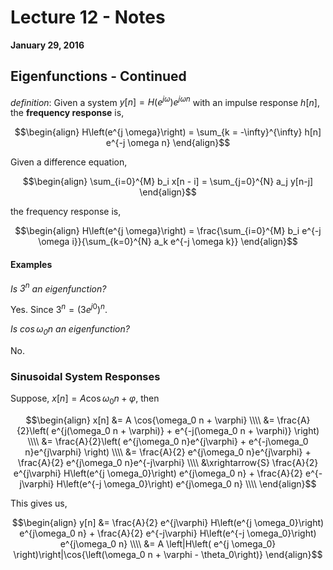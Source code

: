 # Lecture 12 - Notes  

**January 29, 2016**  

## Eigenfunctions - Continued

_definition_: Given a system $y[n] = H\left(e^{j \omega}\right) e^{j \omega n}$ with an impulse response $h[n]$, the __frequency response__ is,

$$\begin{align}
    H\left(e^{j \omega}\right) = \sum_{k = -\infty}^{\infty} h[n] e^{-j \omega n}
\end{align}$$

Given a difference equation,

$$\begin{align}
    \sum_{i=0}^{M} b_i x[n - i] = \sum_{j=0}^{N} a_j y[n-j]
\end{align}$$

the frequency response is,


$$\begin{align}
    H\left(e^{j \omega}\right) = \frac{\sum_{i=0}^{M} b_i e^{-j \omega i}}{\sum_{k=0}^{N} a_k e^{-j \omega k}}
\end{align}$$

#### Examples

*Is $3^n$ an eigenfunction?*

Yes. Since $3^n = \left(3e^{j0}\right)^n$.

*Is $\cos{\omega_0 n}$ an eigenfunction?*

No.

### Sinusoidal System Responses

Suppose, $x[n] = A \cos{\omega_0 n + \varphi}$, then


$$\begin{align}
    x[n] &= A \cos{\omega_0 n + \varphi} \\\\
    &= \frac{A}{2}\left( e^{j(\omega_0 n + \varphi)} + e^{-j(\omega_0 n + \varphi)} \right) \\\\
    &= \frac{A}{2}\left( e^{j\omega_0 n}e^{j\varphi} + e^{-j\omega_0 n}e^{j\varphi} \right) \\\\
    &= \frac{A}{2} e^{j\omega_0 n}e^{j\varphi} + \frac{A}{2} e^{j\omega_0 n}e^{-j\varphi} \\\\
    &\xrightarrow{S} \frac{A}{2} e^{j\varphi} H\left(e^{j \omega_0}\right) e^{j\omega_0 n} + \frac{A}{2} e^{-j\varphi} H\left(e^{-j \omega_0}\right) e^{j\omega_0 n}  \\\\
\end{align}$$

This gives us,

$$\begin{align}
    y[n] &= \frac{A}{2} e^{j\varphi} H\left(e^{j \omega_0}\right) e^{j\omega_0 n} + \frac{A}{2} e^{-j\varphi} H\left(e^{-j \omega_0}\right) e^{j\omega_0 n} \\\\
    &= A \left|H\left( e^{j \omega_0} \right)\right|\cos{\left(\omega_0 n + \varphi - \theta_0\right)}
\end{align}$$


